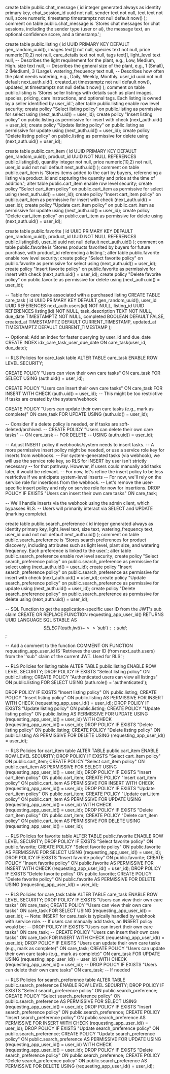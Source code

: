 create table public.chat_message (
  id integer generated always as identity primary key,
  chat_session_id uuid not null,
  sender text not null,
  text text not null,
  score numeric,
  timestamp timestamptz not null default now()
);
comment on table public.chat_message is 'Stores chat messages for chat sessions, including the sender type (user or ai), the message text, an optional confidence score, and a timestamp.';

create table public.listing (
  id UUID PRIMARY KEY DEFAULT gen_random_uuid(),
  images text[] not null,
  species text not null,
  price numeric(10,2) not null,
  care_details text not null,
  tags text[],
  light_level text null, -- Describes the light requirement for the plant, e.g., Low, Medium, High.
  size text null, -- Describes the general size of the plant, e.g., 1 (Small), 2 (Medium), 3 (Large).
  watering_frequency text null, -- Describes how often the plant needs watering, e.g., Daily, Weekly, Monthly.
  user_id uuid not null default next_auth.uid(),
  created_at timestamptz not null default now(),
  updated_at timestamptz not null default now()
);
comment on table public.listing is 'Stores seller listings with details such as plant images, species, pricing, care instructions, and optional tags. Each listing is owned by a seller identified by user_id.';
alter table public.listing enable row level security;
create policy "Select listing policy" on public.listing as permissive for select using (next_auth.uid() = user_id);
create policy "Insert listing policy" on public.listing as permissive for insert with check (next_auth.uid() = user_id);
create policy "Update listing policy" on public.listing as permissive for update using (next_auth.uid() = user_id);
create policy "Delete listing policy" on public.listing as permissive for delete using (next_auth.uid() = user_id);

create table public.cart_item (
  id UUID PRIMARY KEY DEFAULT gen_random_uuid(),
  product_id UUID NOT NULL REFERENCES public.listing(id),
  quantity integer not null,
  price numeric(10,2) not null,
  user_id uuid not null default next_auth.uid()
);
comment on table public.cart_item is 'Stores items added to the cart by buyers, referencing a listing via product_id and capturing the quantity and price at the time of addition.';
alter table public.cart_item enable row level security;
create policy "Select cart_item policy" on public.cart_item as permissive for select using (next_auth.uid() = user_id);
create policy "Insert cart_item policy" on public.cart_item as permissive for insert with check (next_auth.uid() = user_id);
create policy "Update cart_item policy" on public.cart_item as permissive for update using (next_auth.uid() = user_id);
create policy "Delete cart_item policy" on public.cart_item as permissive for delete using (next_auth.uid() = user_id);

create table public.favorite (
  id UUID PRIMARY KEY DEFAULT gen_random_uuid(),
  product_id UUID NOT NULL REFERENCES public.listing(id),
  user_id uuid not null default next_auth.uid()
);
comment on table public.favorite is 'Stores products favorited by buyers for future purchase, with product_id referencing a listing.';
alter table public.favorite enable row level security;
create policy "Select favorite policy" on public.favorite as permissive for select using (next_auth.uid() = user_id);
create policy "Insert favorite policy" on public.favorite as permissive for insert with check (next_auth.uid() = user_id);
create policy "Delete favorite policy" on public.favorite as permissive for delete using (next_auth.uid() = user_id);

-- Table for care tasks associated with a purchased listing
CREATE TABLE care_task (
    id UUID PRIMARY KEY DEFAULT gen_random_uuid(),
    user_id UUID REFERENCES next_auth.users(id) NOT NULL,
    listing_id UUID REFERENCES listing(id) NOT NULL,
    task_description TEXT NOT NULL,
    due_date TIMESTAMPTZ NOT NULL,
    completed BOOLEAN DEFAULT FALSE,
    created_at TIMESTAMPTZ DEFAULT CURRENT_TIMESTAMP,
    updated_at TIMESTAMPTZ DEFAULT CURRENT_TIMESTAMP
);

-- Optional: Add an index for faster querying by user_id and due_date
CREATE INDEX idx_care_task_user_due_date ON care_task(user_id, due_date);

-- RLS Policies for care_task table
ALTER TABLE care_task ENABLE ROW LEVEL SECURITY;

CREATE POLICY "Users can view their own care tasks"
ON care_task
FOR SELECT
USING (auth.uid() = user_id);

CREATE POLICY "Users can insert their own care tasks"
ON care_task
FOR INSERT
WITH CHECK (auth.uid() = user_id); -- This might be too restrictive if tasks are created by the system/webhook

CREATE POLICY "Users can update their own care tasks (e.g., mark as complete)"
ON care_task
FOR UPDATE
USING (auth.uid() = user_id);

-- Consider if a delete policy is needed, or if tasks are soft-deleted/archived.
-- CREATE POLICY "Users can delete their own care tasks"
-- ON care_task
-- FOR DELETE
-- USING (auth.uid() = user_id);

-- Adjust INSERT policy if webhooks/system needs to insert tasks.
-- A more permissive insert policy might be needed, or use a service role key for inserts from webhooks.
-- For system-generated tasks (via webhook), we will use the service role key, so RLS for INSERT by user isn't strictly necessary
-- for that pathway. However, if users could manually add tasks later, it would be relevant.
-- For now, let's refine the insert policy to be less restrictive if we anticipate system-level inserts
-- For now, we'll rely on the service role for insertions from the webhook.
-- Let's remove the user-specific insert policy and rely on service role for now for insertions.
DROP POLICY IF EXISTS "Users can insert their own care tasks" ON care_task;

-- We'll handle inserts via the webhook using the admin client, which bypasses RLS.
-- Users will primarily interact via SELECT and UPDATE (marking complete).

create table public.search_preference (
  id integer generated always as identity primary key,
  light_level text,
  size text,
  watering_frequency text,
  user_id uuid not null default next_auth.uid()
);
comment on table public.search_preference is 'Stores search preferences for product discovery, including attributes such as light level, plant size, and watering frequency. Each preference is linked to the user.';
alter table public.search_preference enable row level security;
create policy "Select search_preference policy" on public.search_preference as permissive for select using (next_auth.uid() = user_id);
create policy "Insert search_preference policy" on public.search_preference as permissive for insert with check (next_auth.uid() = user_id);
create policy "Update search_preference policy" on public.search_preference as permissive for update using (next_auth.uid() = user_id);
create policy "Delete search_preference policy" on public.search_preference as permissive for delete using (next_auth.uid() = user_id);

-- SQL Function to get the application-specific user ID from the JWT's sub claim
CREATE OR REPLACE FUNCTION requesting_app_user_id()
RETURNS UUID
LANGUAGE SQL STABLE
AS $$
  SELECT (auth.jwt()->>'sub')::uuid;
$$;

-- Add a comment to the function
COMMENT ON FUNCTION requesting_app_user_id IS 'Retrieves the user ID (from next_auth.users) from the ''sub'' claim of the current JWT. Used for RLS.';

-- RLS Policies for listing table
ALTER TABLE public.listing ENABLE ROW LEVEL SECURITY;
DROP POLICY IF EXISTS "Select listing policy" ON public.listing;
CREATE POLICY "Authenticated users can view all listings"
ON public.listing
FOR SELECT
USING (auth.role() = 'authenticated');

DROP POLICY IF EXISTS "Insert listing policy" ON public.listing;
CREATE POLICY "Insert listing policy" ON public.listing AS PERMISSIVE FOR INSERT WITH CHECK (requesting_app_user_id() = user_id);
DROP POLICY IF EXISTS "Update listing policy" ON public.listing;
CREATE POLICY "Update listing policy" ON public.listing AS PERMISSIVE FOR UPDATE USING (requesting_app_user_id() = user_id) WITH CHECK (requesting_app_user_id() = user_id);
DROP POLICY IF EXISTS "Delete listing policy" ON public.listing;
CREATE POLICY "Delete listing policy" ON public.listing AS PERMISSIVE FOR DELETE USING (requesting_app_user_id() = user_id);

-- RLS Policies for cart_item table
ALTER TABLE public.cart_item ENABLE ROW LEVEL SECURITY;
DROP POLICY IF EXISTS "Select cart_item policy" ON public.cart_item;
CREATE POLICY "Select cart_item policy" ON public.cart_item AS PERMISSIVE FOR SELECT USING (requesting_app_user_id() = user_id);
DROP POLICY IF EXISTS "Insert cart_item policy" ON public.cart_item;
CREATE POLICY "Insert cart_item policy" ON public.cart_item AS PERMISSIVE FOR INSERT WITH CHECK (requesting_app_user_id() = user_id);
DROP POLICY IF EXISTS "Update cart_item policy" ON public.cart_item;
CREATE POLICY "Update cart_item policy" ON public.cart_item AS PERMISSIVE FOR UPDATE USING (requesting_app_user_id() = user_id) WITH CHECK (requesting_app_user_id() = user_id);
DROP POLICY IF EXISTS "Delete cart_item policy" ON public.cart_item;
CREATE POLICY "Delete cart_item policy" ON public.cart_item AS PERMISSIVE FOR DELETE USING (requesting_app_user_id() = user_id);

-- RLS Policies for favorite table
ALTER TABLE public.favorite ENABLE ROW LEVEL SECURITY;
DROP POLICY IF EXISTS "Select favorite policy" ON public.favorite;
CREATE POLICY "Select favorite policy" ON public.favorite AS PERMISSIVE FOR SELECT USING (requesting_app_user_id() = user_id);
DROP POLICY IF EXISTS "Insert favorite policy" ON public.favorite;
CREATE POLICY "Insert favorite policy" ON public.favorite AS PERMISSIVE FOR INSERT WITH CHECK (requesting_app_user_id() = user_id);
DROP POLICY IF EXISTS "Delete favorite policy" ON public.favorite;
CREATE POLICY "Delete favorite policy" ON public.favorite AS PERMISSIVE FOR DELETE USING (requesting_app_user_id() = user_id);

-- RLS Policies for care_task table
ALTER TABLE care_task ENABLE ROW LEVEL SECURITY;
DROP POLICY IF EXISTS "Users can view their own care tasks" ON care_task;
CREATE POLICY "Users can view their own care tasks" ON care_task FOR SELECT USING (requesting_app_user_id() = user_id);
-- Note: INSERT for care_task is typically handled by webhook with service role.
-- If users can manually add tasks, an INSERT policy would be:
-- DROP POLICY IF EXISTS "Users can insert their own care tasks" ON care_task;
-- CREATE POLICY "Users can insert their own care tasks" ON care_task FOR INSERT WITH CHECK (requesting_app_user_id() = user_id);
DROP POLICY IF EXISTS "Users can update their own care tasks (e.g., mark as complete)" ON care_task;
CREATE POLICY "Users can update their own care tasks (e.g., mark as complete)" ON care_task FOR UPDATE USING (requesting_app_user_id() = user_id) WITH CHECK (requesting_app_user_id() = user_id);
-- DROP POLICY IF EXISTS "Users can delete their own care tasks" ON care_task; -- If needed

-- RLS Policies for search_preference table
ALTER TABLE public.search_preference ENABLE ROW LEVEL SECURITY;
DROP POLICY IF EXISTS "Select search_preference policy" ON public.search_preference;
CREATE POLICY "Select search_preference policy" ON public.search_preference AS PERMISSIVE FOR SELECT USING (requesting_app_user_id() = user_id);
DROP POLICY IF EXISTS "Insert search_preference policy" ON public.search_preference;
CREATE POLICY "Insert search_preference policy" ON public.search_preference AS PERMISSIVE FOR INSERT WITH CHECK (requesting_app_user_id() = user_id);
DROP POLICY IF EXISTS "Update search_preference policy" ON public.search_preference;
CREATE POLICY "Update search_preference policy" ON public.search_preference AS PERMISSIVE FOR UPDATE USING (requesting_app_user_id() = user_id) WITH CHECK (requesting_app_user_id() = user_id);
DROP POLICY IF EXISTS "Delete search_preference policy" ON public.search_preference;
CREATE POLICY "Delete search_preference policy" ON public.search_preference AS PERMISSIVE FOR DELETE USING (requesting_app_user_id() = user_id);